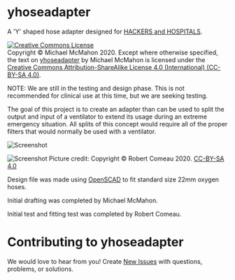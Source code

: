 # yhoseadapter

A 'Y' shaped hose adapter designed for [HACKERS and HOSPITALS](https://libreplanet.org/wiki/HACKERS_and_HOSPITALS).

<a rel="license" href="http://creativecommons.org/licenses/by-sa/4.0/"><img alt="Creative Commons License" style="border-width:0" src="https://i.creativecommons.org/l/by-sa/4.0/88x31.png" /></a><br>Copyright © Michael McMahon 2020.  Except where otherwise specified, the text on <a href="https://github.com/TechnologyClassroom/yhoseadapter">yhoseadapter</a> by Michael McMahon is licensed under the <a href="https://creativecommons.org/licenses/by-sa/4.0/">Creative Commons Attribution-ShareAlike License 4.0 (International) (CC-BY-SA 4.0)</a>.

NOTE: We are still in the testing and design phase.  This is not recommended for clinical use at this time, but we are seeking testing.

The goal of this project is to create an adapter than can be used to split the output and input of a ventilator to extend its usage during an extreme emergency situation.  All splits of this concept would require all of the proper filters that would normally be used with a ventilator.

![Screenshot](https://user-images.githubusercontent.com/14501791/77833250-d93ac680-7133-11ea-9c4a-84214465c900.jpg?raw=true "yhoseadapter RC1 initial test print")

![Screenshot](https://user-images.githubusercontent.com/14501791/77833254-dc35b700-7133-11ea-8da9-34324f262a99.jpg?raw=true "yhoseadapter RC1 initial fitting test")
Picture credit: Copyright © Robert Comeau 2020. [CC-BY-SA 4.0](https://creativecommons.org/licenses/by-sa/4.0/)

Design file was made using [OpenSCAD](http://www.openscad.org/) to fit standard size 22mm oxygen hoses.

Initial drafting was completed by Michael McMahon.

Initial test and fitting test was completed by Robert Comeau.

# Contributing to yhoseadapter

We would love to hear from you!  Create [New Issues](https://github.com/TechnologyClassroom/yhoseadapter/issues/new)
with questions, problems, or solutions.
